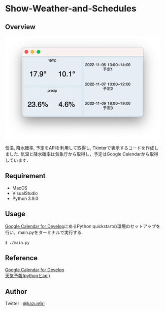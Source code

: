 # Show-Weather-and-Schedules

## Overview
![image.png](./image.png)  

気温, 降水確率, 予定をAPIを利用して取得し, Tkinterで表示するコードを作成しました.
気温と降水確率は気象庁から取得し，予定はGoogle Calendarから取得しています．

## Requirement
- MacOS
- VisualStudio
- Python 3.9.0

## Usage
[Google Calendar for Develop](https://developers.google.com/calendar/api/quickstart/python#set_up_your_environment)にあるPython quickstartの環境のセットアップを行い，main.pyをターミナルで実行する.

`$ ./main.py`

## Reference
[Google Calendar for Develop](https://developers.google.com/calendar/api/quickstart/python)  
[天気予報(pythonとapi)](https://note.com/dfgh/n/n77b48740738f)

## Author
Twitter    : [@kazun6ri](https://twitter.com/kazun6ri)